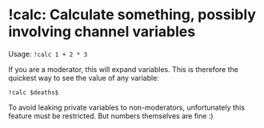 # !calc: Calculate something, possibly involving channel variables

Usage: `!calc 1 + 2 * 3`

If you are a moderator, this will expand variables. This is therefore
the quickest way to see the value of any variable:

`!calc $deaths$`

To avoid leaking private variables to non-moderators, unfortunately
this feature must be restricted. But numbers themselves are fine :)

